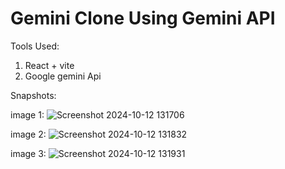 # Gemini Clone Using Gemini API 

Tools Used:
 1. React + vite
 2. Google gemini Api 



Snapshots:

image 1:
![Screenshot 2024-10-12 131706](https://github.com/user-attachments/assets/29943441-e471-439f-9c39-da89b4983a6c)

image 2:
![Screenshot 2024-10-12 131832](https://github.com/user-attachments/assets/e7489233-cbb0-4c56-bf89-5610de6aa6d2)

image 3:
![Screenshot 2024-10-12 131931](https://github.com/user-attachments/assets/d25086fb-c3dd-4b49-bef4-415c49af37c1)
